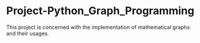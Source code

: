 # Project-Python_Graph_Programming
This project is concerned with the implementation of ​mathematical graphs​ and their usages.
